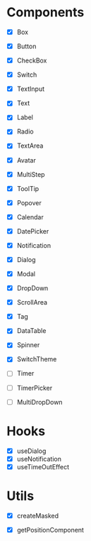 # Components

- [X] Box 
- [X] Button 
- [X] CheckBox  
- [X] Switch 
- [X] TextInput 
- [X] Text  
- [X] Label  
- [X] Radio 
- [X] TextArea 
- [X] Avatar  
- [X] MultiStep  
- [X] ToolTip  
- [X] Popover  
- [X] Calendar 
- [X] DatePicker 
- [X] Notification 
- [X] Dialog 
- [X] Modal 
- [X] DropDown 
- [X] ScrollArea 
- [X] Tag 
- [X] DataTable
- [X] Spinner

- [X] SwitchTheme
- [ ] Timer
- [ ] TimerPicker
- [ ] MultiDropDown

# Hooks

- [X] useDialog
- [X] useNotification
- [X] useTimeOutEffect

# Utils

- [X] createMasked
- [X] getPositionComponent

